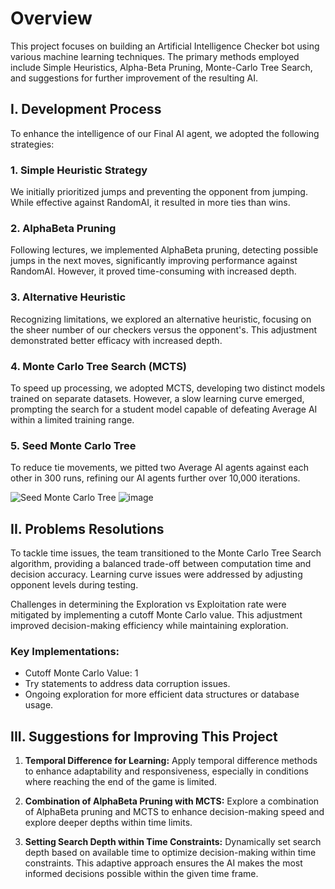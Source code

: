 # Overview

This project focuses on building an Artificial Intelligence Checker bot using various machine learning techniques. The primary methods employed include Simple Heuristics, Alpha-Beta Pruning, Monte-Carlo Tree Search, and suggestions for further improvement of the resulting AI.

## I. Development Process

To enhance the intelligence of our Final AI agent, we adopted the following strategies:

### 1. Simple Heuristic Strategy
We initially prioritized jumps and preventing the opponent from jumping. While effective against RandomAI, it resulted in more ties than wins.

### 2. AlphaBeta Pruning
Following lectures, we implemented AlphaBeta pruning, detecting possible jumps in the next moves, significantly improving performance against RandomAI. However, it proved time-consuming with increased depth.

### 3. Alternative Heuristic
Recognizing limitations, we explored an alternative heuristic, focusing on the sheer number of our checkers versus the opponent's. This adjustment demonstrated better efficacy with increased depth.

### 4. Monte Carlo Tree Search (MCTS)
To speed up processing, we adopted MCTS, developing two distinct models trained on separate datasets. However, a slow learning curve emerged, prompting the search for a student model capable of defeating Average AI within a limited training range.

### 5. Seed Monte Carlo Tree
To reduce tie movements, we pitted two Average AI agents against each other in 300 runs, refining our AI agents further over 10,000 iterations.

![Seed Monte Carlo Tree](https://github.com/jpyoo/Checkers-AI/assets/58375171/ba08f873-3629-4bd7-8ef8-37647dc25254)
![image](https://github.com/jpyoo/Checkers-AI/assets/58375171/76615a6e-f944-4774-9864-b952abc1c1c2)
## II. Problems Resolutions

To tackle time issues, the team transitioned to the Monte Carlo Tree Search algorithm, providing a balanced trade-off between computation time and decision accuracy. Learning curve issues were addressed by adjusting opponent levels during testing.

Challenges in determining the Exploration vs Exploitation rate were mitigated by implementing a cutoff Monte Carlo value. This adjustment improved decision-making efficiency while maintaining exploration.

### Key Implementations:
- Cutoff Monte Carlo Value: 1
- Try statements to address data corruption issues.
- Ongoing exploration for more efficient data structures or database usage.

## III. Suggestions for Improving This Project

1. **Temporal Difference for Learning:**
   Apply temporal difference methods to enhance adaptability and responsiveness, especially in conditions where reaching the end of the game is limited.

2. **Combination of AlphaBeta Pruning with MCTS:**
   Explore a combination of AlphaBeta pruning and MCTS to enhance decision-making speed and explore deeper depths within time limits.

3. **Setting Search Depth within Time Constraints:**
   Dynamically set search depth based on available time to optimize decision-making within time constraints. This adaptive approach ensures the AI makes the most informed decisions possible within the given time frame.

